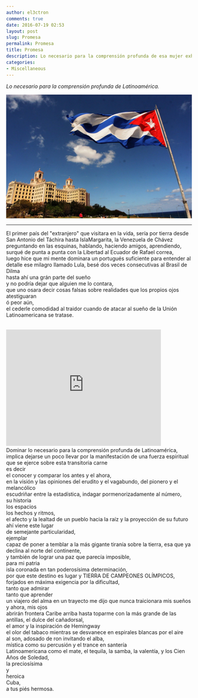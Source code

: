 ```yaml
---
author: el3ctron
comments: true
date: 2016-07-19 02:53
layout: post
slug: Promesa
permalink: Promesa
title: Promesa
description: Lo necesario para la comprensión profunda de esa mujer exhuberante llamada Latinoamérica.
categories:
- Miscellaneous
---
```


*Lo necesario para la comprensión profunda de Latinoamérica.*

[![Promesa](/wp-content/uploads/por_tema/vitacoradevuelo/cuba.jpg)](/Promesa "Lo necesario para la comprensión profunda de esa mujer exhuberante llamada Latinoamérica.... [CLICK PARA ENTRAR AL ARTÍCULO]")

<!-- more -->
---
El primer país  del "extranjero" que visitara en la vida, sería por tierra desde San Antonio del Táchira hasta IslaMargarita, la Venezuela de Chávez<br>
preguntando en las esquinas, hablando, haciendo amigos, aprendiendo, surqué de punta a punta con la Libertad al Ecuador de Rafael correa,<br>
luego hice que mi mente dominara un portugués suficiente para entender al detalle ese milagro llamado Lula, besé dos veces consecutivas al Brasil de Dilma<br>
hasta ahí una grán parte del sueño<br>
y no podría dejar que alguien me lo contara,<br>
que uno osara decir cosas falsas sobre realidades que los propios ojos atestiguaran<br>
ó peor aún,<br>
el cederle comodidad al traidor cuando de atacar al sueño de la Unión Latinoamericana se tratase.<br>
<br>
<iframe width="420" height="315" src="https://www.youtube.com/embed/KODWcrncnUU" frameborder="0" allowfullscreen></iframe><br>
Dominar lo necesario para la comprensión profunda de Latinoamérica, implica dejarse un poco llevar por la manifestación de una fuerza espiritual que se ejerce sobre esta transitoria carne<br>
es decir<br>
el conocer y comparar los antes y el ahora,<br>
en la visión y las opiniones del erudito y el vagabundo, del pionero y el melancólico<br>
escudriñar entre la estadística, indagar pormenorizadamente al número,<br>
su historia<br>
los espacios<br>
los hechos y ritmos,<br>
el afecto y la lealtad de un pueblo hacia la raíz y la proyección de su futuro<br>
ahí viene este lugar<br>
de semejante particularidad,<br>
ejemplar<br>
capaz de poner a temblar a la más gigante tiranía sobre la tierra, esa que ya declina al norte del continente,<br>
y también de lograr una paz que parecía imposible,<br>
para mi patria<br>
isla coronada en tan poderosísima determinación,<br>
por que este destino es lugar y TIERRA DE CAMPEONES OLÍMPICOS, forjados en máxima exigencia por la dificultad,<br>
tanto que admirar<br>
tanto que aprender<br>
un viajero del alma en un trayecto me dijo que nunca traicionara mis sueños<br>
y ahora, mis ojos<br>
abrirán frontera Caribe arriba hasta toparme con la más grande de las antillas, el dulce del cañadorsal,<br>
el amor y la inspiración de Hemingway<br>
el olor del tabaco mientras se desvanece en espirales blancas por el aire<br>
al son, adosado de ron invitando el alba,<br>
mística como su percusión y el trance en santería<br>
Latinoamericana como el mate, el tequila, la samba, la valentía, y los Cien Años de Soledad,<br>
la preciosísima<br>
y<br>
heroica<br>
Cuba,<br>
a tus piés hermosa.<br>
<br><br><br>
